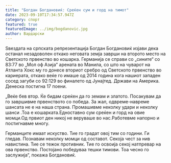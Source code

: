 ```yaml
---
title: "Богдан Богдановиќ: Среќен сум и горд на тимот"
date: 2023-09-10T17:34:57.947Z
category: спорт
featured: true
featuredImage: ../img/bogdanovic.jpg
author: Вардарски
---
```

Ѕвездата на српската репрезентација Богдан Богдановиќ изјави дека останал незадоволен откако неговата земја заврши на второто место на Светското првенство во кошарка. Германија се справи со „сините“ со 83:77 во „Мол оф Азија“ арената во Манила, со што на чуварот на Атланта Хокс му го донесе вториот сребро од Светското првенство во кариерата, откако веќе го имаше од 2014 година кога нашиот западен сосед загуби со 92:129 во финалето од Јунајтед. Држави на Америка. Денеска постигна 17 поени.

„Веќе бев втор. Ќе бидам среќен да го земам и златото. Посакувам да го завршивме првенството со победа. За жал, одвреме-навреме шансата не е на наша страна. Промашивме неколку удари и неколку шанси .Тоа е кошарката.Едноставно сум среќен и горд на овие момци.Од првиот ден никој не веруваше во нас.Работевме напорно и постигнавме многу.

Германците имаат искуство. Тие го градат овој тим со години. Ги гледав. Познавам неколку момци од составот. Секоја чест за нив навистина. Тие се тежок противник. Тие го освоија секој натпревар на ова првенство. Постојано победуваа тешки тимови. Тоа чесно го заслужија“, покажа Богдановиќ.